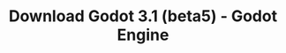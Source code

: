 ---
# Generated by /tools/generators/src/download_archive_generator !!! do not edit by hand !!!
title: 'Download Godot 3.1 (beta5) - Godot Engine'
type: 'download/archive'
name: '3.1'
flavor: 'beta5'
release_date: '2019-02-17T03:00:00-00:00'
release_notes: 'article/dev-snapshot-godot-3-1-beta-5/'
primaryPlatforms:
  - 'android.apk'
  - 'linux.64'
  - 'macos.universal'
  - 'windows.64'
  - 'linux_server.headless.64'
  - 'web'
  - 'templates'
links:
  android.apk:
    name: 'android.apk'
    title: 'Android'
    caption: 'APK Universal (ARM64 + ARMv7 + x86_64 + x86)'
    tags:
      - 'APK download'
      - 'ARM64/v7'
      - 'x86 (64 & 32 bit)'
    hosts:
      github_builds:
        regular: 'https://github.com/godotengine/godot-builds/releases/download/3.1-beta5/Godot_v3.1-beta5_android_editor.apk'
        mono: '#'
      github:
        regular: 'https://github.com/godotengine/godot/releases/download/3.1-beta5/Godot_v3.1-beta5_android_editor.apk'
        mono: '#'
  linux.64:
    name: 'linux.64'
    title: 'Linux'
    caption: 'Padrão (x86_64)'
    tags:
      - '64 bit'
    hosts:
      github_builds:
        regular: 'https://github.com/godotengine/godot-builds/releases/download/3.1-beta5/Godot_v3.1-beta5_x11.64.zip'
        mono: 'https://github.com/godotengine/godot-builds/releases/download/3.1-beta5/Godot_v3.1-beta5_mono_x11_64.zip'
      github:
        regular: 'https://github.com/godotengine/godot/releases/download/3.1-beta5/Godot_v3.1-beta5_x11.64.zip'
        mono: 'https://github.com/godotengine/godot/releases/download/3.1-beta5/Godot_v3.1-beta5_mono_x11_64.zip'
  macos.universal:
    name: 'macos.universal'
    title: 'macOS'
    caption: 'Universal (x86_64 + Silício da Apple)'
    tags:
      - 'Intel/Apple Silicon'
      - '64 bit'
    hosts:
      github_builds:
        regular: 'https://github.com/godotengine/godot-builds/releases/download/3.1-beta5/Godot_v3.1-beta5_osx.universal.zip'
        mono: 'https://github.com/godotengine/godot-builds/releases/download/3.1-beta5/Godot_v3.1-beta5_mono_osx.universal.zip'
      github:
        regular: 'https://github.com/godotengine/godot/releases/download/3.1-beta5/Godot_v3.1-beta5_osx.universal.zip'
        mono: 'https://github.com/godotengine/godot/releases/download/3.1-beta5/Godot_v3.1-beta5_mono_osx.universal.zip'
  windows.64:
    name: 'windows.64'
    title: 'Windows'
    caption: 'Padrão (x86_64)'
    tags:
      - '64 bit'
    hosts:
      github_builds:
        regular: 'https://github.com/godotengine/godot-builds/releases/download/3.1-beta5/Godot_v3.1-beta5_win64.exe.zip'
        mono: 'https://github.com/godotengine/godot-builds/releases/download/3.1-beta5/Godot_v3.1-beta5_mono_win64.zip'
      github:
        regular: 'https://github.com/godotengine/godot/releases/download/3.1-beta5/Godot_v3.1-beta5_win64.exe.zip'
        mono: 'https://github.com/godotengine/godot/releases/download/3.1-beta5/Godot_v3.1-beta5_mono_win64.zip'
  linux_server.headless.64:
    name: 'linux_server.headless.64'
    title: 'Linux Server'
    caption: 'Headless (x86_64)'
    tags:
      - '64 bit'
      - 'Headless'
    hosts:
      github_builds:
        regular: 'https://github.com/godotengine/godot-builds/releases/download/3.1-beta5/Godot_v3.1-beta5_linux_headless.64.zip'
        mono: 'https://github.com/godotengine/godot-builds/releases/download/3.1-beta5/Godot_v3.1-beta5_mono_linux_headless_64.zip'
      github:
        regular: 'https://github.com/godotengine/godot/releases/download/3.1-beta5/Godot_v3.1-beta5_linux_headless.64.zip'
        mono: 'https://github.com/godotengine/godot/releases/download/3.1-beta5/Godot_v3.1-beta5_mono_linux_headless_64.zip'
  web:
    name: 'web'
    title: 'Editor Web'
    caption: ''
    tags:
      - 'Self-hosted'
      - 'Cross-platform'
    hosts:
      github_builds:
        regular: 'https://github.com/godotengine/godot-builds/releases/download/3.1-beta5/Godot_v3.1-beta5_web_editor.zip'
        mono: '#'
      github:
        regular: 'https://github.com/godotengine/godot/releases/download/3.1-beta5/Godot_v3.1-beta5_web_editor.zip'
        mono: '#'
  linux.32:
    name: 'linux.32'
    title: 'Linux'
    caption: 'Padrão (x86)'
    tags:
      - '32 bit'
    hosts:
      github_builds:
        regular: 'https://github.com/godotengine/godot-builds/releases/download/3.1-beta5/Godot_v3.1-beta5_x11.32.zip'
        mono: 'https://github.com/godotengine/godot-builds/releases/download/3.1-beta5/Godot_v3.1-beta5_mono_x11_32.zip'
      github:
        regular: 'https://github.com/godotengine/godot/releases/download/3.1-beta5/Godot_v3.1-beta5_x11.32.zip'
        mono: 'https://github.com/godotengine/godot/releases/download/3.1-beta5/Godot_v3.1-beta5_mono_x11_32.zip'
  windows.32:
    name: 'windows.32'
    title: 'Windows'
    caption: 'Padrão (x86)'
    tags:
      - '32 bit'
    hosts:
      github_builds:
        regular: 'https://github.com/godotengine/godot-builds/releases/download/3.1-beta5/Godot_v3.1-beta5_win32.exe.zip'
        mono: 'https://github.com/godotengine/godot-builds/releases/download/3.1-beta5/Godot_v3.1-beta5_mono_win32.zip'
      github:
        regular: 'https://github.com/godotengine/godot/releases/download/3.1-beta5/Godot_v3.1-beta5_win32.exe.zip'
        mono: 'https://github.com/godotengine/godot/releases/download/3.1-beta5/Godot_v3.1-beta5_mono_win32.zip'
  linux_server.64:
    name: 'linux_server.64'
    title: 'Servidor Linux'
    caption: 'Padrão (x86_64)'
    tags:
      - '64 bit'
    hosts:
      github_builds:
        regular: 'https://github.com/godotengine/godot-builds/releases/download/3.1-beta5/Godot_v3.1-beta5_linux_server.64.zip'
        mono: 'https://github.com/godotengine/godot-builds/releases/download/3.1-beta5/Godot_v3.1-beta5_mono_linux_server_64.zip'
      github:
        regular: 'https://github.com/godotengine/godot/releases/download/3.1-beta5/Godot_v3.1-beta5_linux_server.64.zip'
        mono: 'https://github.com/godotengine/godot/releases/download/3.1-beta5/Godot_v3.1-beta5_mono_linux_server_64.zip'
  aar_library:
    name: 'aar_library'
    title: 'Biblioteca de AAR'
    caption: ''
    tags:
      - 'Android plugins'
      - 'Java'
      - 'Kotlin'
    hosts:
      github_builds:
        regular: 'https://github.com/godotengine/godot-builds/releases/download/3.1-beta5/godot-lib.3.1.beta5.release.aar'
        mono: 'https://github.com/godotengine/godot-builds/releases/download/3.1-beta5/godot-lib.3.1.beta5.mono.release.aar'
      github:
        regular: 'https://github.com/godotengine/godot/releases/download/3.1-beta5/godot-lib.3.1.beta5.release.aar'
        mono: 'https://github.com/godotengine/godot/releases/download/3.1-beta5/godot-lib.3.1.beta5.mono.release.aar'
  templates:
    name: 'templates'
    title: 'Modelos de exportação'
    caption: ''
    tags:
      - 'Utilizado para exportar os seus jogos para todas as plataformas suportadas'
    hosts:
      github_builds:
        regular: 'https://github.com/godotengine/godot-builds/releases/download/3.1-beta5/Godot_v3.1-beta5_export_templates.tpz'
        mono: 'https://github.com/godotengine/godot-builds/releases/download/3.1-beta5/Godot_v3.1-beta5_mono_export_templates.tpz'
      github:
        regular: 'https://github.com/godotengine/godot/releases/download/3.1-beta5/Godot_v3.1-beta5_export_templates.tpz'
        mono: 'https://github.com/godotengine/godot/releases/download/3.1-beta5/Godot_v3.1-beta5_mono_export_templates.tpz'
---